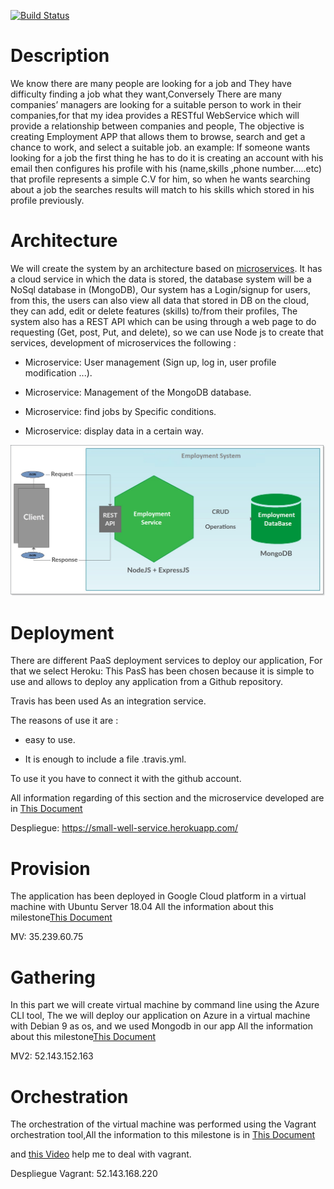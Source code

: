 

[![Build Status](https://travis-ci.org/AbdullahTaher93/CCMYproject.svg?branch=master)](https://travis-ci.org/AbdullahTaher93/CCMYproject)


# Description


We know there are many people are looking for a job and They have difficulty finding a job what they want,Conversely There are many companies’ managers are looking for a suitable person to work in their companies,for that my idea provides a RESTful WebService which will provide a relationship between companies and people, The objective is creating Employment APP that allows them to browse, search and get a chance to work, and select a suitable job. 
an example: If someone wants looking for a job the first thing he has to do it is creating an account with his email then configures his profile with his (name,skills ,phone number.....etc) that profile represents a simple C.V for him, so when he wants searching about a job the searches results will match to his skills which stored in his profile previously.

# Architecture

We will create the system by an architecture based on [microservices](https://en.wikipedia.org/wiki/Microservices). It has a cloud service in which the data is stored, the database system will be a NoSql database in (MongoDB), Our system has a Login/signup for users, from this, the users can also view all data that stored in DB on the cloud, they can add, edit or delete features (skills) to/from their profiles, The system also has a REST API which can be using through a web page to do requesting (Get, post, Put, and delete), so we can use Node js to create that services, development of microservices the following :

* Microservice: User management (Sign up, log in, user profile modification ...).

* Microservice: Management of the MongoDB database.

* Microservice: find jobs by Specific conditions.

* Microservice: display data in a certain way.




![Computación nube](https://github.com/AbdullahTaher93/CCMYproject/blob/master/docs/image/arct.png)





#  Deployment

There are different PaaS deployment services to deploy our application, For that we select Heroku: This PasS has been chosen because it is simple to use and allows to deploy any application from a Github repository.

Travis has been used As an integration service.

 The reasons of use it are :
* easy to use. 

* It is enough to include a file .travis.yml. 

To use it you have to connect it with the github account.

All information regarding of this section and the microservice developed are in
[This Document](https://github.com/AbdullahTaher93/CCMYproject/blob/master/docs/Hito2.md)

Despliegue: https://small-well-service.herokuapp.com/


# Provision

The application has been deployed in Google Cloud platform in a virtual machine with Ubuntu Server 18.04 
All the information about this milestone[This Document](https://github.com/AbdullahTaher93/CCMYproject/blob/master/docs/Hito3.md)



MV: 35.239.60.75



# Gathering

In this part we will create virtual machine by command line using the Azure CLI tool, The we will deploy our application on Azure in a virtual machine with Debian 9  as os, and we used Mongodb in our app 
All the information about this milestone[This Document](https://github.com/AbdullahTaher93/CCMYproject/blob/master/docs/hito4.md)


MV2: 52.143.152.163



# Orchestration


The orchestration of the virtual machine was performed using the Vagrant orchestration tool,All the information to this milestone is in [This Document](https://github.com/AbdullahTaher93/CCMYproject/blob/master/docs/hito5.md)

and [this Video](https://azure.microsoft.com/es-es/resources/videos/azure-virtual-machine-creation-and-set-up-using-vagrant-with-corey-fowler/) help me to deal with vagrant.


Despliegue Vagrant: 52.143.168.220

